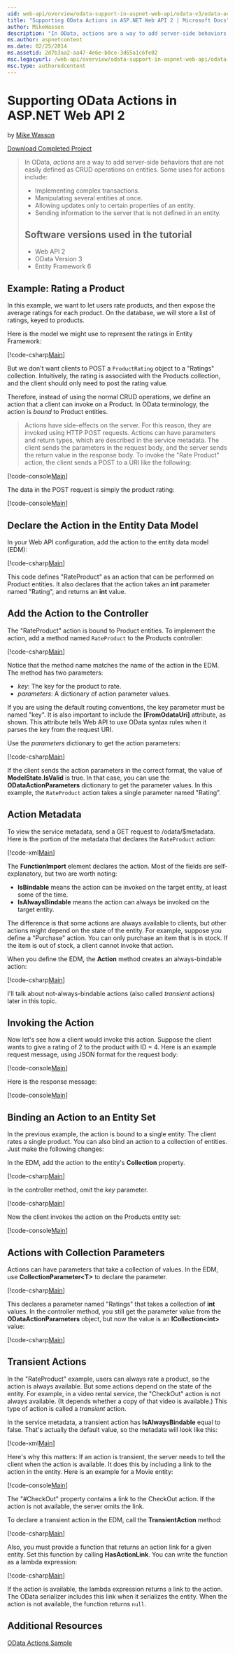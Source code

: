 ```yaml
---
uid: web-api/overview/odata-support-in-aspnet-web-api/odata-v3/odata-actions
title: "Supporting OData Actions in ASP.NET Web API 2 | Microsoft Docs"
author: MikeWasson
description: "In OData, actions are a way to add server-side behaviors that are not easily defined as CRUD operations on entities. Some uses for actions include: Implement..."
ms.author: aspnetcontent
ms.date: 02/25/2014
ms.assetid: 2d7b3aa2-aa47-4e6e-b0ce-3d65a1c6fe02
msc.legacyurl: /web-api/overview/odata-support-in-aspnet-web-api/odata-v3/odata-actions
msc.type: authoredcontent
---
```

Supporting OData Actions in ASP.NET Web API 2
====================
by [Mike Wasson](https://github.com/MikeWasson)

[Download Completed Project](http://code.msdn.microsoft.com/ASPNET-Web-API-OData-cecdb524)

> In OData, *actions* are a way to add server-side behaviors that are not easily defined as CRUD operations on entities. Some uses for actions include:
> 
> - Implementing complex transactions.
> - Manipulating several entities at once.
> - Allowing updates only to certain properties of an entity.
> - Sending information to the server that is not defined in an entity.
> 
> ## Software versions used in the tutorial
> 
> 
> - Web API 2
> - OData Version 3
> - Entity Framework 6


## Example: Rating a Product

In this example, we want to let users rate products, and then expose the average ratings for each product. On the database, we will store a list of ratings, keyed to products.

Here is the model we might use to represent the ratings in Entity Framework:

[!code-csharp[Main](odata-actions/samples/sample1.cs)]

But we don't want clients to POST a `ProductRating` object to a "Ratings" collection. Intuitively, the rating is associated with the Products collection, and the client should only need to post the rating value.

Therefore, instead of using the normal CRUD operations, we define an action that a client can invoke on a Product. In OData terminology, the action is *bound* to Product entities.

>Actions have side-effects on the server. For this reason, they are invoked using HTTP POST requests. Actions can have parameters and return types, which are described in the service metadata. The client sends the parameters in the request body, and the server sends the return value in the response body. To invoke the "Rate Product" action, the client sends a POST to a URI like the following:

[!code-console[Main](odata-actions/samples/sample2.cmd)]

The data in the POST request is simply the product rating:

[!code-console[Main](odata-actions/samples/sample3.cmd)]

## Declare the Action in the Entity Data Model

In your Web API configuration, add the action to the entity data model (EDM):

[!code-csharp[Main](odata-actions/samples/sample4.cs)]

This code defines "RateProduct" as an action that can be performed on Product entities. It also declares that the action takes an **int** parameter named "Rating", and returns an **int** value.

## Add the Action to the Controller

The "RateProduct" action is bound to Product entities. To implement the action, add a method named `RateProduct` to the Products controller:

[!code-csharp[Main](odata-actions/samples/sample5.cs)]

Notice that the method name matches the name of the action in the EDM. The method has two parameters:

- *key*: The key for the product to rate.
- *parameters*: A dictionary of action parameter values.

If you are using the default routing conventions, the key parameter must be named "key". It is also important to include the **[FromOdataUri]** attribute, as shown. This attribute tells Web API to use OData syntax rules when it parses the key from the request URI.

Use the *parameters* dictionary to get the action parameters:

[!code-csharp[Main](odata-actions/samples/sample6.cs)]

If the client sends the action parameters in the correct format, the value of **ModelState.IsValid** is true. In that case, you can use the **ODataActionParameters** dictionary to get the parameter values. In this example, the `RateProduct` action takes a single parameter named "Rating".

## Action Metadata

To view the service metadata, send a GET request to /odata/$metadata. Here is the portion of the metadata that declares the `RateProduct` action:

[!code-xml[Main](odata-actions/samples/sample7.xml)]

The **FunctionImport** element declares the action. Most of the fields are self-explanatory, but two are worth noting:

- **IsBindable** means the action can be invoked on the target entity, at least some of the time.
- **IsAlwaysBindable** means the action can always be invoked on the target entity.

The difference is that some actions are always available to clients, but other actions might depend on the state of the entity. For example, suppose you define a "Purchase" action. You can only purchase an item that is in stock. If the item is out of stock, a client cannot invoke that action.

When you define the EDM, the **Action** method creates an always-bindable action:

[!code-csharp[Main](odata-actions/samples/sample8.cs?highlight=1)]

I'll talk about not-always-bindable actions (also called *transient* actions) later in this topic.

## Invoking the Action

Now let's see how a client would invoke this action. Suppose the client wants to give a rating of 2 to the product with ID = 4. Here is an example request message, using JSON format for the request body:

[!code-console[Main](odata-actions/samples/sample9.cmd)]

Here is the response message:

[!code-console[Main](odata-actions/samples/sample10.cmd)]

## Binding an Action to an Entity Set

In the previous example, the action is bound to a single entity: The client rates a single product. You can also bind an action to a collection of entities. Just make the following changes:

In the EDM, add the action to the entity's **Collection** property.

[!code-csharp[Main](odata-actions/samples/sample11.cs?highlight=1)]

In the controller method, omit the *key* parameter.

[!code-csharp[Main](odata-actions/samples/sample12.cs)]

Now the client invokes the action on the Products entity set:

[!code-console[Main](odata-actions/samples/sample13.cmd)]

## Actions with Collection Parameters

Actions can have parameters that take a collection of values. In the EDM, use **CollectionParameter&lt;T&gt;** to declare the parameter.

[!code-csharp[Main](odata-actions/samples/sample14.cs)]

This declares a parameter named "Ratings" that takes a collection of **int** values. In the controller method, you still get the parameter value from the **ODataActionParameters** object, but now the value is an **ICollection&lt;int&gt;** value:

[!code-csharp[Main](odata-actions/samples/sample15.cs)]

## Transient Actions

In the "RateProduct" example, users can always rate a product, so the action is always available. But some actions depend on the state of the entity. For example, in a video rental service, the "CheckOut" action is not always available. (It depends whether a copy of that video is available.) This type of action is called a *transient* action.

In the service metadata, a transient action has **IsAlwaysBindable** equal to false. That's actually the default value, so the metadata will look like this:

[!code-xml[Main](odata-actions/samples/sample16.xml)]

Here's why this matters: If an action is transient, the server needs to tell the client when the action is available. It does this by including a link to the action in the entity. Here is an example for a Movie entity:

[!code-console[Main](odata-actions/samples/sample17.cmd)]

The "#CheckOut" property contains a link to the CheckOut action. If the action is not available, the server omits the link.

To declare a transient action in the EDM, call the **TransientAction** method:

[!code-csharp[Main](odata-actions/samples/sample18.cs)]

Also, you must provide a function that returns an action link for a given entity. Set this function by calling **HasActionLink**. You can write the function as a lambda expression:

[!code-csharp[Main](odata-actions/samples/sample19.cs)]

If the action is available, the lambda expression returns a link to the action. The OData serializer includes this link when it serializes the entity. When the action is not available, the function returns `null`.

## Additional Resources

[OData Actions Sample](http://aspnet.codeplex.com/sourcecontrol/latest#Samples/WebApi/OData/v3/ODataActionsSample/)
